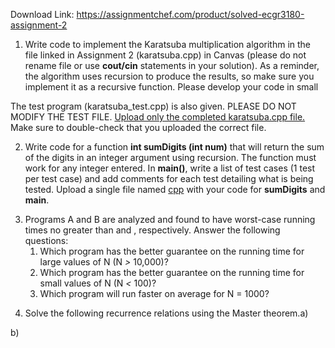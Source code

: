 Download Link: https://assignmentchef.com/product/solved-ecgr3180-assignment-2
<br>
<ol>

 <li> Write code to implement the Karatsuba multiplication algorithm in the file linked in Assignment 2 (karatsuba.cpp) in Canvas (please do not rename file or use <strong>cout/cin</strong> statements in your solution). As a reminder, the algorithm uses recursion to produce the results, so make sure you implement it as a recursive function. Please develop your code in small</li>

</ol>

The test program (karatsuba_test.cpp) is also given. PLEASE DO NOT MODIFY THE TEST FILE.  <u>Upload only the completed karatsuba.cpp file.</u> Make sure to double-check that you uploaded the correct file.

<strong> </strong>

<ol start="2">

 <li> Write code for a function <strong>int sumDigits (int num)</strong> that will return the sum of the digits in an integer argument using recursion. The function must work for any integer entered. In <strong>main()</strong>, write a list of test cases (1 test per test case) and add comments for each test detailing what is being tested. Upload a single file named <u>cpp</u> with your code for <strong>sumDigits</strong> and <strong>main</strong>.</li>

</ol>




<ol start="3">

 <li> Programs A and B are analyzed and found to have worst-case running times no greater than and , respectively. Answer the following questions:

  <ol>

   <li>Which program has the better guarantee on the running time for large values of N (N <em>&gt; </em>10,000)?</li>

   <li>Which program has the better guarantee on the running time for small values of N (N <em>&lt; </em>100)?</li>

   <li>Which program will run faster on average for N = 1000?</li>

  </ol></li>

</ol>

<strong> </strong>

<ol start="4">

 <li> Solve the following recurrence relations using the Master theorem.a)</li>

</ol>

b)